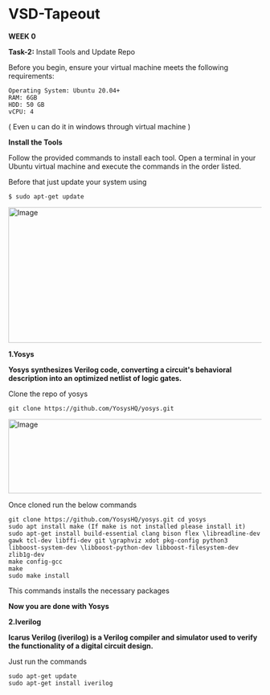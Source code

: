 # VSD-Tapeout
**WEEK 0**

  **Task-2:**    Install Tools and Update Repo

Before you begin, ensure your virtual machine meets the following requirements:

    Operating System: Ubuntu 20.04+
    RAM: 6GB
    HDD: 50 GB
    vCPU: 4

  ( Even u can do it in windows through virtual machine )

  **Install the Tools**

Follow the provided commands to install each tool. Open a terminal in your Ubuntu virtual machine and execute the commands in the order listed.

Before that just update your system using 
<div >

```
$ sudo apt-get update
```

</div>

<img width="859" height="270" alt="Image" src="https://github.com/user-attachments/assets/6fa08007-bc14-48eb-a725-ab735d82eff8" />




**1.Yosys**

**Yosys synthesizes Verilog code, converting a circuit's behavioral description into an optimized netlist of logic gates.**


Clone the repo of yosys 
<div >

```
git clone https://github.com/YosysHQ/yosys.git
```

</div>

<img width="777" height="148" alt="Image" src="https://github.com/user-attachments/assets/b22993d4-bebf-44c1-972f-9b3bb8fe6b53" />


Once cloned run the below commands 
<div >

```
git clone https://github.com/YosysHQ/yosys.git cd yosys
sudo apt install make (If make is not installed please install it)
sudo apt-get install build-essential clang bison flex \libreadline-dev gawk tcl-dev libffi-dev git \graphviz xdot pkg-config python3 libboost-system-dev \libboost-python-dev libboost-filesystem-dev zlib1g-dev
make config-gcc
make
sudo make install
```

</div>
This commands installs the necessary packages



**Now you are done with Yosys**

**2.Iverilog**

**Icarus Verilog (iverilog) is a Verilog compiler and simulator used to verify the functionality of a digital circuit design.**

Just run the commands
<div >

```
sudo apt-get update
sudo apt-get install iverilog
```

</div>



